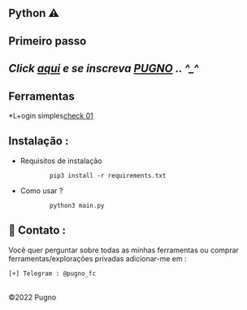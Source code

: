 ## Python ⚠️



**Primeiro passo**
----------
*Click <a href="https://www.youtube.com/c/Pugno_fc">aqui</a> e se inscreva <a href="https://www.youtube.com/c/Pugno_fc">PUGNO</a> .. ^_^*
----------
<h2>Ferramentas</h2>
*L+ogin simples<a href="https://github.com/Pugn0/python/tree/main/login-inpower">check 01</a>

Instalação : 
------
         

 - Requisitos de instalação
   
               pip3 install -r requirements.txt
    
 - Como usar ?
   
               python3 main.py
               

📧 Contato :
------
Você quer perguntar sobre todas as minhas ferramentas ou comprar ferramentas/explorações privadas adicionar-me em : 
```
[+] Telegram : @pugno_fc
```

<br>©2022 Pugno
